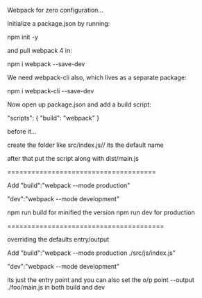 Webpack for zero configuration...

Initialize a package.json by running:

npm init -y

and pull webpack 4 in:

npm i webpack --save-dev

We need webpack-cli also, which lives as a separate package:

npm i webpack-cli --save-dev

Now open up package.json and add a build script:

"scripts": {
  "build": "webpack"
}



before it...

create the folder like src/index.js// its the default name

after that put the script along with dist/main.js


=====================================

Add "build":"webpack --mode production"

"dev":"webpack --mode development"

npm run build for minified the version
npm run dev for production

=======================================

overriding the defaults entry/output

Add "build":"webpack --mode production ./src/js/index.js"

"dev":"webpack --mode development"

its just the entry point and you can also set the o/p point --output ./foo/main.js in both build and dev
